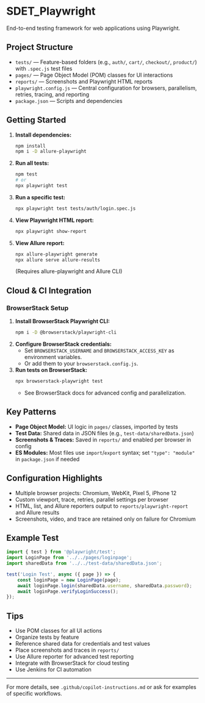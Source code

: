 # SDET_Playwright

End-to-end testing framework for web applications using Playwright.

## Project Structure
- `tests/` — Feature-based folders (e.g., `auth/`, `cart/`, `checkout/`, `product/`) with `.spec.js` test files
- `pages/` — Page Object Model (POM) classes for UI interactions
- `reports/` — Screenshots and Playwright HTML reports
- `playwright.config.js` — Central configuration for browsers, parallelism, retries, tracing, and reporting
- `package.json` — Scripts and dependencies

## Getting Started
1. **Install dependencies:**
   ```sh
   npm install
   npm i -D allure-playwright
   ```
2. **Run all tests:**
   ```sh
   npm test
   # or
   npx playwright test
   ```
3. **Run a specific test:**
   ```sh
   npx playwright test tests/auth/login.spec.js
   ```
4. **View Playwright HTML report:**
   ```sh
   npx playwright show-report
   ```
5. **View Allure report:**
   ```sh
   npx allure-playwright generate
   npx allure serve allure-results
   ```
   (Requires allure-playwright and Allure CLI)

## Cloud & CI Integration

### BrowserStack Setup
1. **Install BrowserStack Playwright CLI:**
   ```sh
   npm i -D @browserstack/playwright-cli
   ```
2. **Configure BrowserStack credentials:**
   - Set `BROWSERSTACK_USERNAME` and `BROWSERSTACK_ACCESS_KEY` as environment variables.
   - Or add them to your `browserstack.config.js`.
3. **Run tests on BrowserStack:**
   ```sh
   npx browserstack-playwright test
   ```
   - See BrowserStack docs for advanced config and parallelization.

## Key Patterns
- **Page Object Model:** UI logic in `pages/` classes, imported by tests
- **Test Data:** Shared data in JSON files (e.g., `test-data/sharedData.json`)
- **Screenshots & Traces:** Saved in `reports/` and enabled per browser in config
- **ES Modules:** Most files use `import`/`export` syntax; set `"type": "module"` in `package.json` if needed

## Configuration Highlights
- Multiple browser projects: Chromium, WebKit, Pixel 5, iPhone 12
- Custom viewport, trace, retries, parallel settings per browser
- HTML, list, and Allure reporters output to `reports/playwright-report` and Allure results
- Screenshots, video, and trace are retained only on failure for Chromium

## Example Test
```js
import { test } from '@playwright/test';
import LoginPage from '../../pages/loginpage';
import sharedData from '../../test-data/sharedData.json';

test('Login Test', async ({ page }) => {
    const loginPage = new LoginPage(page);
    await loginPage.login(sharedData.username, sharedData.password);
    await loginPage.verifyLoginSuccess();
});
```

## Tips
- Use POM classes for all UI actions
- Organize tests by feature
- Reference shared data for credentials and test values
- Place screenshots and traces in `reports/`
- Use Allure reporter for advanced test reporting
- Integrate with BrowserStack for cloud testing
- Use Jenkins for CI automation

---
For more details, see `.github/copilot-instructions.md` or ask for examples of specific workflows.